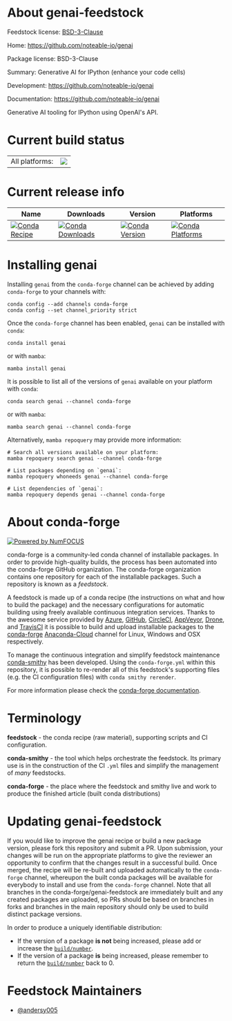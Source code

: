 About genai-feedstock
=====================

Feedstock license: [BSD-3-Clause](https://github.com/conda-forge/genai-feedstock/blob/main/LICENSE.txt)

Home: https://github.com/noteable-io/genai

Package license: BSD-3-Clause

Summary: Generative AI for IPython (enhance your code cells)

Development: https://github.com/noteable-io/genai

Documentation: https://github.com/noteable-io/genai

Generative AI tooling for IPython using OpenAI's API.


Current build status
====================


<table><tr><td>All platforms:</td>
    <td>
      <a href="https://dev.azure.com/conda-forge/feedstock-builds/_build/latest?definitionId=18847&branchName=main">
        <img src="https://dev.azure.com/conda-forge/feedstock-builds/_apis/build/status/genai-feedstock?branchName=main">
      </a>
    </td>
  </tr>
</table>

Current release info
====================

| Name | Downloads | Version | Platforms |
| --- | --- | --- | --- |
| [![Conda Recipe](https://img.shields.io/badge/recipe-genai-green.svg)](https://anaconda.org/conda-forge/genai) | [![Conda Downloads](https://img.shields.io/conda/dn/conda-forge/genai.svg)](https://anaconda.org/conda-forge/genai) | [![Conda Version](https://img.shields.io/conda/vn/conda-forge/genai.svg)](https://anaconda.org/conda-forge/genai) | [![Conda Platforms](https://img.shields.io/conda/pn/conda-forge/genai.svg)](https://anaconda.org/conda-forge/genai) |

Installing genai
================

Installing `genai` from the `conda-forge` channel can be achieved by adding `conda-forge` to your channels with:

```
conda config --add channels conda-forge
conda config --set channel_priority strict
```

Once the `conda-forge` channel has been enabled, `genai` can be installed with `conda`:

```
conda install genai
```

or with `mamba`:

```
mamba install genai
```

It is possible to list all of the versions of `genai` available on your platform with `conda`:

```
conda search genai --channel conda-forge
```

or with `mamba`:

```
mamba search genai --channel conda-forge
```

Alternatively, `mamba repoquery` may provide more information:

```
# Search all versions available on your platform:
mamba repoquery search genai --channel conda-forge

# List packages depending on `genai`:
mamba repoquery whoneeds genai --channel conda-forge

# List dependencies of `genai`:
mamba repoquery depends genai --channel conda-forge
```


About conda-forge
=================

[![Powered by
NumFOCUS](https://img.shields.io/badge/powered%20by-NumFOCUS-orange.svg?style=flat&colorA=E1523D&colorB=007D8A)](https://numfocus.org)

conda-forge is a community-led conda channel of installable packages.
In order to provide high-quality builds, the process has been automated into the
conda-forge GitHub organization. The conda-forge organization contains one repository
for each of the installable packages. Such a repository is known as a *feedstock*.

A feedstock is made up of a conda recipe (the instructions on what and how to build
the package) and the necessary configurations for automatic building using freely
available continuous integration services. Thanks to the awesome service provided by
[Azure](https://azure.microsoft.com/en-us/services/devops/), [GitHub](https://github.com/),
[CircleCI](https://circleci.com/), [AppVeyor](https://www.appveyor.com/),
[Drone](https://cloud.drone.io/welcome), and [TravisCI](https://travis-ci.com/)
it is possible to build and upload installable packages to the
[conda-forge](https://anaconda.org/conda-forge) [Anaconda-Cloud](https://anaconda.org/)
channel for Linux, Windows and OSX respectively.

To manage the continuous integration and simplify feedstock maintenance
[conda-smithy](https://github.com/conda-forge/conda-smithy) has been developed.
Using the ``conda-forge.yml`` within this repository, it is possible to re-render all of
this feedstock's supporting files (e.g. the CI configuration files) with ``conda smithy rerender``.

For more information please check the [conda-forge documentation](https://conda-forge.org/docs/).

Terminology
===========

**feedstock** - the conda recipe (raw material), supporting scripts and CI configuration.

**conda-smithy** - the tool which helps orchestrate the feedstock.
                   Its primary use is in the construction of the CI ``.yml`` files
                   and simplify the management of *many* feedstocks.

**conda-forge** - the place where the feedstock and smithy live and work to
                  produce the finished article (built conda distributions)


Updating genai-feedstock
========================

If you would like to improve the genai recipe or build a new
package version, please fork this repository and submit a PR. Upon submission,
your changes will be run on the appropriate platforms to give the reviewer an
opportunity to confirm that the changes result in a successful build. Once
merged, the recipe will be re-built and uploaded automatically to the
`conda-forge` channel, whereupon the built conda packages will be available for
everybody to install and use from the `conda-forge` channel.
Note that all branches in the conda-forge/genai-feedstock are
immediately built and any created packages are uploaded, so PRs should be based
on branches in forks and branches in the main repository should only be used to
build distinct package versions.

In order to produce a uniquely identifiable distribution:
 * If the version of a package **is not** being increased, please add or increase
   the [``build/number``](https://docs.conda.io/projects/conda-build/en/latest/resources/define-metadata.html#build-number-and-string).
 * If the version of a package **is** being increased, please remember to return
   the [``build/number``](https://docs.conda.io/projects/conda-build/en/latest/resources/define-metadata.html#build-number-and-string)
   back to 0.

Feedstock Maintainers
=====================

* [@andersy005](https://github.com/andersy005/)

